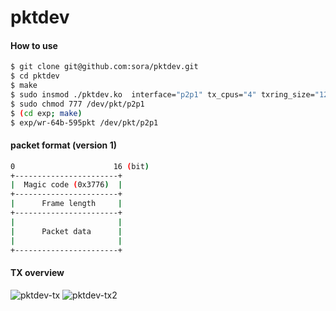 pktdev
======

#### How to use
```bash
$ git clone git@github.com:sora/pktdev.git
$ cd pktdev
$ make
$ sudo insmod ./pktdev.ko  interface="p2p1" tx_cpus="4" txring_size="128"
$ sudo chmod 777 /dev/pkt/p2p1
$ (cd exp; make)
$ exp/wr-64b-595pkt /dev/pkt/p2p1
```

#### packet format (version 1)

````bash
0                      16 (bit)
+-----------------------+
|  Magic code (0x3776)  |
+-----------------------+
|      Frame length     |
+-----------------------+
|                       |
|      Packet data      |
|                       |
+-----------------------+
````

#### TX overview

![pktdev-tx](https://raw.githubusercontent.com/wiki/sora/pktdev/i/pktdev-tx.png)
![pktdev-tx2](https://raw.githubusercontent.com/wiki/sora/pktdev/i/pktdev-tx2.png)
